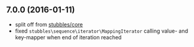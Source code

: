 7.0.0 (2016-01-11)
------------------

  * split off from [stubbles/core](https://github.com/stubbles/stubbles-core)
  * fixed `stubbles\sequence\iterator\MappingIterator` calling value- and key-mapper when end of iteration reached
